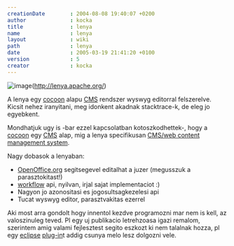 ```yaml
---
creationDate        : 2004-08-08 19:40:07 +0200 
author              : kocka 
title               : lenya 
name                : lenya 
layout              : wiki 
path                : lenya 
date                : 2005-03-19 21:41:20 +0100 
version             : 5 
creator             : kocka 
---
```

![image](http://lenya.apache.org/images/apache-lenya-light.png)(http://lenya.apache.org/)

A lenya egy [cocoon](cocoon.html) alapu [CMS](CMS.html) rendszer wyswyg editorral felszerelve.
Kicsit nehez iranyitani, meg idonkent akadnak stacktrace-k, de eleg jo egyebkent.

Mondhatjuk ugy is -bar ezzel kapcsolatban kotoszkodhettek-, hogy a [cocoon](cocoon.html) egy [CMS](CMS.html) alap, mig a lenya specifikusan [CMS/web content management system](CMS/web%20content%20management%20system.html).

Nagy dobasok a lenyaban:

*   [OpenOffice.org](OpenOffice.org.html) segitsegevel editalhat a juzer (megusszuk a parasztokitast!)
*   [workflow](workflow.html) api, nyilvan, irjal sajat implementaciot :)
*   Nagyon jo azonositasi es jogosultsagkezelesi api
*   Tucat wyswyg editor, parasztvakitas ezerrel


Aki most arra gondolt hogy innentol kezdve programozni mar nem is kell, az valoszinuleg teved. Pl egy uj publikacio letrehzoasa igazi remalom, szerintem amig valami fejlesztest segito eszkozt ki nem talalnak hozza, pl egy [eclipse](Eclipse.html) [plug-in](Missing.html)t addig csunya melo lesz dolgozni vele.
